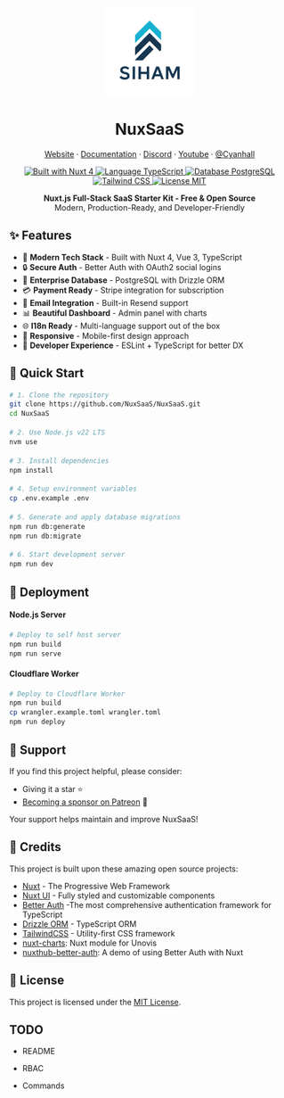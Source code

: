 <p align="center">
  <img src="public/logo.png" alt="NuxSaaS Logo" width="160" height="160"/>
</p>

<h1 align="center">NuxSaaS</h1>

<p align="center">
  <a href="https://nuxsaas.com" target="_blank">Website</a> ·
  <a href="https://docs.nuxsaas.com" target="_blank">Documentation</a> ·
  <a href="https://discord.gg/jJpfnZxy" target="_blank">Discord</a> ·
  <a href="https://www.youtube.com/watch?v=u1H8ChQ5Pl8" target="_blank">Youtube</a> ·
  <a href="https://x.com/cyanhall" target="_blank">
    @Cyanhall
  </a>
</p>

<p align="center">
  <a href="https://nuxt.com/" target="_blank">
    <img alt="Built with Nuxt 4" src="https://img.shields.io/badge/Built%20with-Nuxt%204-00DC82?style=flat-square&logo=nuxt.js" />
  </a>
  <a href="https://www.typescriptlang.org/" target="_blank">
    <img alt="Language TypeScript" src="https://img.shields.io/badge/Language-TypeScript-blue?style=flat-square&logo=typescript" />
  </a>
  <a href="https://www.postgresql.org/" target="_blank">
    <img alt="Database PostgreSQL" src="https://img.shields.io/badge/Database-PostgreSQL-blue?style=flat-square&logo=postgresql" />
  </a>
  <a href="https://tailwindcss.com/" target="_blank">
    <img alt="Tailwind CSS" src="https://img.shields.io/badge/Styling-Tailwind%20CSS-38B2AC?style=flat-square&logo=tailwind-css" />
  </a>
  <a href="https://github.com/NuxSaaS/NuxSaaS/blob/main/LICENSE" target="_blank">
    <img alt="License MIT" src="https://img.shields.io/badge/License-MIT-yellow.svg?style=flat-square" />
  </a>
</p>

<p align="center">
  <b>Nuxt.js Full-Stack SaaS Starter Kit - Free & Open Source</b>
  <br />
  Modern, Production-Ready, and Developer-Friendly
</p>

## ✨ Features

- 🚀 **Modern Tech Stack** - Built with Nuxt 4, Vue 3, TypeScript
- 🔒 **Secure Auth** - Better Auth with OAuth2 social logins
- 💾 **Enterprise Database** - PostgreSQL with Drizzle ORM
- 💳 **Payment Ready** - Stripe integration for subscription
- 📧 **Email Integration** - Built-in Resend support
- 📊 **Beautiful Dashboard** - Admin panel with charts
- 🌐 **I18n Ready** - Multi-language support out of the box
- 📱 **Responsive** - Mobile-first design approach
- 🎯 **Developer Experience** - ESLint + TypeScript for better DX

## 🚀 Quick Start

```bash
# 1. Clone the repository
git clone https://github.com/NuxSaaS/NuxSaaS.git
cd NuxSaaS

# 2. Use Node.js v22 LTS
nvm use

# 3. Install dependencies
npm install

# 4. Setup environment variables
cp .env.example .env

# 5. Generate and apply database migrations
npm run db:generate
npm run db:migrate

# 6. Start development server
npm run dev
```

## 🚀 Deployment

#### Node.js Server

```bash
# Deploy to self host server
npm run build
npm run serve
```

#### Cloudflare Worker

```bash
# Deploy to Cloudflare Worker
npm run build
cp wrangler.example.toml wrangler.toml
npm run deploy
```

## 🌟 Support

If you find this project helpful, please consider:

- Giving it a star ⭐
- [Becoming a sponsor on Patreon](https://patreon.com/NuxSaaS) 💖

Your support helps maintain and improve NuxSaaS!

## 🙏 Credits

This project is built upon these amazing open source projects:

- [Nuxt](https://nuxt.com) - The Progressive Web Framework
- [Nuxt UI](https://ui.nuxt.com) - Fully styled and customizable components
- [Better Auth](https://github.com/better-auth/better-auth) -The most comprehensive authentication framework for TypeScript
- [Drizzle ORM](https://github.com/drizzle-team/drizzle-orm) - TypeScript ORM
- [TailwindCSS](https://tailwindcss.com) - Utility-first CSS framework
- [nuxt-charts](https://github.com/dennisadriaans/vue-chrts): Nuxt module for Unovis
- [nuxthub-better-auth](https://github.com/atinux/nuxthub-better-auth): A demo of using Better Auth with Nuxt

## 📜 License

This project is licensed under the [MIT License](LICENSE).

## TODO

- README

- RBAC

- Commands
